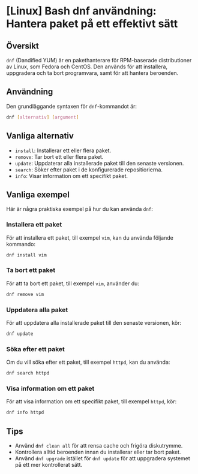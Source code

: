# [Linux] Bash dnf användning: Hantera paket på ett effektivt sätt

## Översikt
`dnf` (Dandified YUM) är en pakethanterare för RPM-baserade distributioner av Linux, som Fedora och CentOS. Den används för att installera, uppgradera och ta bort programvara, samt för att hantera beroenden.

## Användning
Den grundläggande syntaxen för `dnf`-kommandot är:

```bash
dnf [alternativ] [argument]
```

## Vanliga alternativ
- `install`: Installerar ett eller flera paket.
- `remove`: Tar bort ett eller flera paket.
- `update`: Uppdaterar alla installerade paket till den senaste versionen.
- `search`: Söker efter paket i de konfigurerade repositiorierna.
- `info`: Visar information om ett specifikt paket.

## Vanliga exempel
Här är några praktiska exempel på hur du kan använda `dnf`:

### Installera ett paket
För att installera ett paket, till exempel `vim`, kan du använda följande kommando:

```bash
dnf install vim
```

### Ta bort ett paket
För att ta bort ett paket, till exempel `vim`, använder du:

```bash
dnf remove vim
```

### Uppdatera alla paket
För att uppdatera alla installerade paket till den senaste versionen, kör:

```bash
dnf update
```

### Söka efter ett paket
Om du vill söka efter ett paket, till exempel `httpd`, kan du använda:

```bash
dnf search httpd
```

### Visa information om ett paket
För att visa information om ett specifikt paket, till exempel `httpd`, kör:

```bash
dnf info httpd
```

## Tips
- Använd `dnf clean all` för att rensa cache och frigöra diskutrymme.
- Kontrollera alltid beroenden innan du installerar eller tar bort paket.
- Använd `dnf upgrade` istället för `dnf update` för att uppgradera systemet på ett mer kontrollerat sätt.